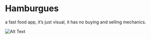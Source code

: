# Hamburgues
 a fast food app, it’s just visual, it has no buying and selling mechanics.


![Alt Text](https://media.giphy.com/media/tgXLOmVsb6AkvVJ1WS/giphy.gif)
